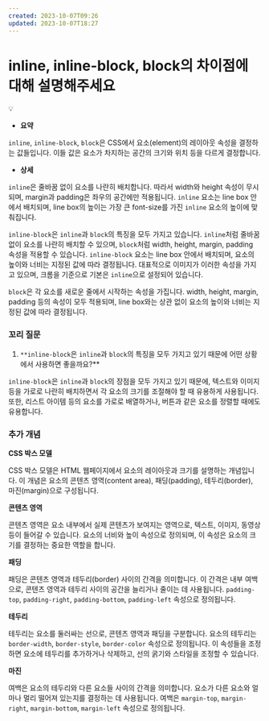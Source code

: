 ```yaml
---
created: 2023-10-07T09:26
updated: 2023-10-07T18:27
---
```

# inline, inline-block, block의 차이점에 대해 설명해주세요

<aside>
💡

</aside>

- **요약**

`inline`, `inline-block`, `block`은 CSS에서 요소(element)의 레이아웃 속성을 결정하는 값들입니다. 이들 값은 요소가 차지하는 공간의 크기와 위치 등을 다르게 결정합니다.

- **상세**

`inline`은 줄바꿈 없이 요소를 나란히 배치합니다. 따라서 width와 height 속성이 무시되며, margin과 padding은 좌우의 공간에만 적용됩니다. `inline` 요소는 line box 안에서 배치되며, line box의 높이는 가장 큰 font-size를 가진 `inline` 요소의 높이에 맞춰집니다.

`inline-block`은 `inline`과 `block`의 특징을 모두 가지고 있습니다. `inline`처럼 줄바꿈 없이 요소를 나란히 배치할 수 있으며, `block`처럼 width, height, margin, padding 속성을 적용할 수 있습니다. `inline-block` 요소는 line box 안에서 배치되며, 요소의 높이와 너비는 지정된 값에 따라 결정됩니다. 대표적으로 이미지가 이러한 속성을 가지고 있으며, 크롬을 기준으로 기본은 `inline`으로 설정되어 있습니다.

`block`은 각 요소를 새로운 줄에서 시작하는 속성을 가집니다. width, height, margin, padding 등의 속성이 모두 적용되며, line box와는 상관 없이 요소의 높이와 너비는 지정된 값에 따라 결정됩니다.

### 꼬리 질문

1. `**inline-block`은 `inline`과 `block`의 특징을 모두 가지고 있기 때문에 어떤 상황에서 사용하면 좋을까요?**

`inline-block`은 `inline`과 `block`의 장점을 모두 가지고 있기 때문에, 텍스트와 이미지 등을 가로로 나란히 배치하면서 각 요소의 크기를 조절해야 할 때 유용하게 사용됩니다. 또한, 리스트 아이템 등의 요소를 가로로 배열하거나, 버튼과 같은 요소를 정렬할 때에도 유용합니다.

### 추가 개념

**CSS 박스 모델**

CSS 박스 모델은 HTML 웹페이지에서 요소의 레이아웃과 크기를 설명하는 개념입니다. 이 개념은 요소의 콘텐츠 영역(content area), 패딩(padding), 테두리(border), 마진(margin)으로 구성됩니다.

**콘텐츠 영역**

콘텐츠 영역은 요소 내부에서 실제 콘텐츠가 보여지는 영역으로, 텍스트, 이미지, 동영상 등이 들어갈 수 있습니다. 요소의 너비와 높이 속성으로 정의되며, 이 속성은 요소의 크기를 결정하는 중요한 역할을 합니다.

**패딩**

패딩은 콘텐츠 영역과 테두리(border) 사이의 간격을 의미합니다. 이 간격은 내부 여백으로, 콘텐츠 영역과 테두리 사이의 공간을 늘리거나 줄이는 데 사용됩니다. `padding-top`, `padding-right`, `padding-bottom`, `padding-left` 속성으로 정의됩니다.

**테두리**

테두리는 요소를 둘러싸는 선으로, 콘텐츠 영역과 패딩을 구분합니다. 요소의 테두리는 `border-width`, `border-style`, `border-color` 속성으로 정의됩니다. 이 속성들을 조정하면 요소에 테두리를 추가하거나 삭제하고, 선의 굵기와 스타일을 조정할 수 있습니다.

**마진**

여백은 요소의 테두리와 다른 요소들 사이의 간격을 의미합니다. 요소가 다른 요소와 얼마나 멀리 떨어져 있는지를 결정하는 데 사용됩니다. 여백은 `margin-top`, `margin-right`, `margin-bottom`, `margin-left` 속성으로 정의됩니다.
